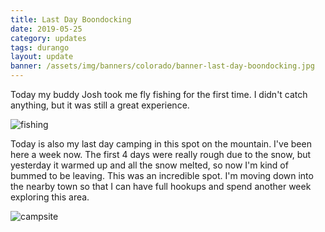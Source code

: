 ```yaml
---
title: Last Day Boondocking
date: 2019-05-25
category: updates
tags: durango
layout: update
banner: /assets/img/banners/colorado/banner-last-day-boondocking.jpg
---
```


Today my buddy Josh took me fly fishing for the first time. I didn't catch anything, but it was still a great experience.

![fishing](https://i.imgur.com/PwmG7BL.jpg)

Today is also my last day camping in this spot on the mountain. I've been here a week now. The first 4 days were really rough due to the snow, but yesterday it warmed up and all the snow melted, so now I'm kind of bummed to be leaving. This was an incredible spot. I'm moving down into the nearby town so that I can have full hookups and spend another week exploring this area.

![campsite](https://i.imgur.com/hqufsds.jpg)
